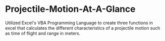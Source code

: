 # Projectile-Motion-At-A-Glance
Utilized Excel's VBA Programming Language to create three functions in excel that calculates the different 
characteristics of a projectile motion such as time of flight and range in meters. 

